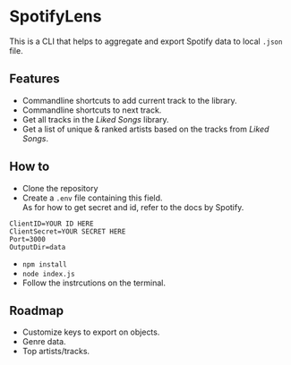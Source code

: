 # SpotifyLens

This is a CLI that helps to aggregate and export Spotify data to local `.json` file.

## Features

- Commandline shortcuts to add current track to the library.
- Commandline shortcuts to next track.
- Get all tracks in the *Liked Songs* library.
- Get a list of unique & ranked artists based on the tracks from *Liked Songs*.

## How to

- Clone the repository
- Create a `.env` file containing this field.     
  As for how to get secret and id, refer to the docs by Spotify.
  
```
ClientID=YOUR ID HERE
ClientSecret=YOUR SECRET HERE
Port=3000
OutputDir=data 
```
- `npm install`
- `node index.js`
- Follow the instrcutions on the terminal.

## Roadmap
- Customize keys to export on objects.
- Genre data.
- Top artists/tracks.
